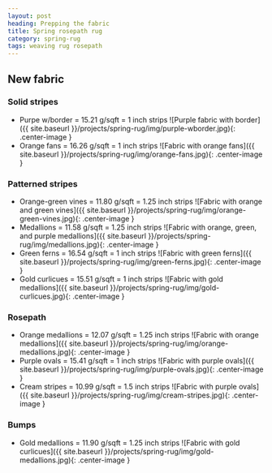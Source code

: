 ```yaml
---
layout: post
heading: Prepping the fabric
title: Spring rosepath rug
category: spring-rug
tags: weaving rug rosepath
---
```


## New fabric

### Solid stripes
* Purpe w/border = 15.21 g/sqft = 1 inch strips
	![Purple fabric with border]({{ site.baseurl }}/projects/spring-rug/img/purple-wborder.jpg){: .center-image }<br />
* Orange fans = 16.26 g/sqft = 1 inch strips
	![Fabric with orange fans]({{ site.baseurl }}/projects/spring-rug/img/orange-fans.jpg){: .center-image }<br />

### Patterned stripes
* Orange-green vines = 11.80 g/sqft = 1.25 inch strips
	![Fabric with orange and green vines]({{ site.baseurl }}/projects/spring-rug/img/orange-green-vines.jpg){: .center-image }<br />
* Medallions = 11.58 g/sqft = 1.25 inch strips
	![Fabric with orange, green, and purple medallions]({{ site.baseurl }}/projects/spring-rug/img/medallions.jpg){: .center-image }<br />
* Green ferns = 16.54 g/sqft = 1 inch strips
	![Fabric with green ferns]({{ site.baseurl }}/projects/spring-rug/img/green-ferns.jpg){: .center-image }<br />
* Gold curlicues = 15.51 g/sqft = 1 inch strips
	![Fabric with gold medallions]({{ site.baseurl }}/projects/spring-rug/img/gold-curlicues.jpg){: .center-image }<br />
	
### Rosepath
* Orange medallions = 12.07 g/sqft = 1.25 inch strips
	![Fabric with orange medallions]({{ site.baseurl }}/projects/spring-rug/img/orange-medallions.jpg){: .center-image }<br />
* Purple ovals = 15.41 g/sqft = 1 inch strips
	![Fabric with purple ovals]({{ site.baseurl }}/projects/spring-rug/img/purple-ovals.jpg){: .center-image }<br />
* Cream stripes = 10.99 g/sqft = 1.5 inch strips
	![Fabric with purple ovals]({{ site.baseurl }}/projects/spring-rug/img/cream-stripes.jpg){: .center-image }<br />

### Bumps
* Gold medallions = 11.90 g/sqft = 1.25 inch strips
	![Fabric with gold curlicues]({{ site.baseurl }}/projects/spring-rug/img/gold-medallions.jpg){: .center-image }<br />
